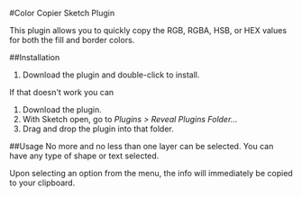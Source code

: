 #Color Copier Sketch Plugin

This plugin allows you to quickly copy the RGB, RGBA, HSB, or HEX values for both the
fill and border colors.

##Installation
1. Download the plugin and double-click to install.

If that doesn't work you can

1. Download the plugin.
2. With Sketch open, go to *Plugins > Reveal Plugins Folder...*
3. Drag and drop the plugin into that folder.

##Usage
No more and no less than one layer can be selected. You can have any type of
shape or text selected.

Upon selecting an option from the menu, the info will immediately be copied to your clipboard.
